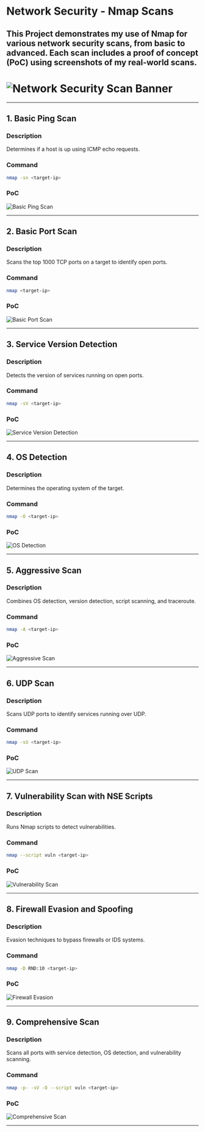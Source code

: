 # Network Security - Nmap Scans

This Project demonstrates my use of Nmap for various network security scans, from basic to advanced. Each scan includes a proof of concept (PoC) using screenshots of my real-world scans.
---
# ![Network Security Scan Banner](https://github.com/jeymo092/Network-Scanning/blob/b8c576520a3d0621aad9c7a0a5429f372589b4ca/NETWORK%20SCANNING.png)


---

## 1. **Basic Ping Scan**

### Description
Determines if a host is up using ICMP echo requests.

### Command
```bash
nmap -sn <target-ip>
```

### PoC
![Basic Ping Scan](https://github.com/jeymo092/Network-Scanning/blob/b8c576520a3d0621aad9c7a0a5429f372589b4ca/SCAN%201.png)

---

## 2. **Basic Port Scan**

### Description
Scans the top 1000 TCP ports on a target to identify open ports.

### Command
```bash
nmap <target-ip>
```

### PoC
![Basic Port Scan](https://github.com/jeymo092/Network-Scanning/blob/b8c576520a3d0621aad9c7a0a5429f372589b4ca/SCAN%202.png)

---

## 3. **Service Version Detection**

### Description
Detects the version of services running on open ports.

### Command
```bash
nmap -sV <target-ip>
```

### PoC
![Service Version Detection](https://github.com/jeymo092/Network-Scanning/blob/b8c576520a3d0621aad9c7a0a5429f372589b4ca/SCAN%203.png)

---

## 4. **OS Detection**

### Description
Determines the operating system of the target.

### Command
```bash
nmap -O <target-ip>
```

### PoC
![OS Detection](https://github.com/jeymo092/Network-Scanning/blob/b8c576520a3d0621aad9c7a0a5429f372589b4ca/SCAN%204.png)

---

## 5. **Aggressive Scan**

### Description
Combines OS detection, version detection, script scanning, and traceroute.

### Command
```bash
nmap -A <target-ip>
```

### PoC
![Aggressive Scan](https://github.com/jeymo092/Network-Scanning/blob/b8c576520a3d0621aad9c7a0a5429f372589b4ca/SCAN%205.png)

---

## 6. **UDP Scan**

### Description
Scans UDP ports to identify services running over UDP.

### Command
```bash
nmap -sU <target-ip>
```

### PoC
![UDP Scan](https://github.com/jeymo092/Network-Scanning/blob/b8c576520a3d0621aad9c7a0a5429f372589b4ca/scan%206.png)

---

## 7. **Vulnerability Scan with NSE Scripts**

### Description
Runs Nmap scripts to detect vulnerabilities.

### Command
```bash
nmap --script vuln <target-ip>
```

### PoC
![Vulnerability Scan](https://github.com/jeymo092/Network-Scanning/blob/b8c576520a3d0621aad9c7a0a5429f372589b4ca/scan%207.png)

---

## 8. **Firewall Evasion and Spoofing**

### Description
Evasion techniques to bypass firewalls or IDS systems.

### Command
```bash
nmap -D RND:10 <target-ip>
```

### PoC
![Firewall Evasion](https://github.com/jeymo092/Network-Scanning/blob/b8c576520a3d0621aad9c7a0a5429f372589b4ca/SCABN%208.png)

---

## 9. **Comprehensive Scan**

### Description
Scans all ports with service detection, OS detection, and vulnerability scanning.

### Command
```bash
nmap -p- -sV -O --script vuln <target-ip>
```

### PoC
![Comprehensive Scan](https://your_image_host.com/comprehensive_scan.png)

---
